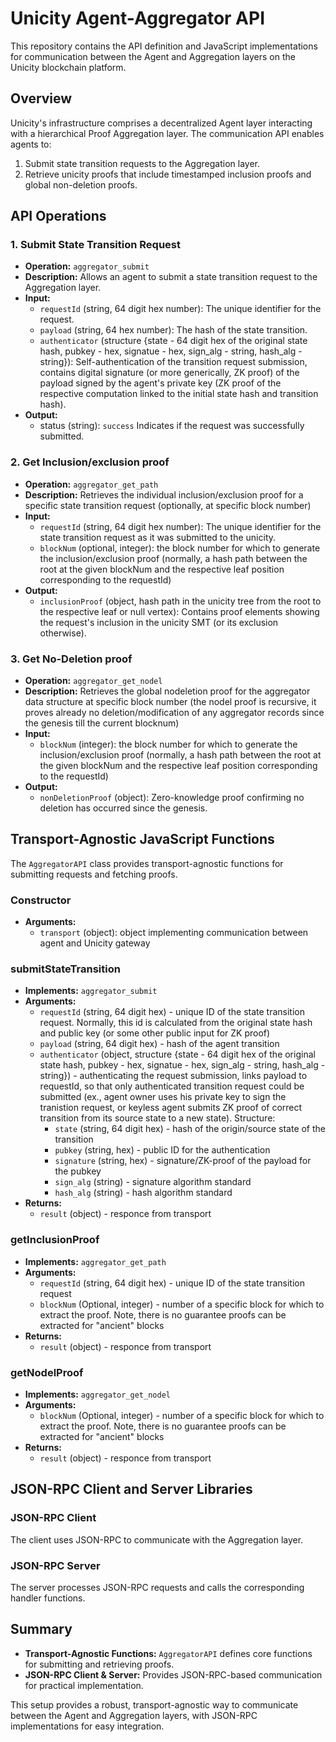 # Unicity Agent-Aggregator API

This repository contains the API definition and JavaScript implementations for communication between the Agent and Aggregation layers on the Unicity blockchain platform.

## Overview

Unicity's infrastructure comprises a decentralized Agent layer interacting with a hierarchical Proof Aggregation layer. The communication API enables agents to:
1. Submit state transition requests to the Aggregation layer.
2. Retrieve unicity proofs that include timestamped inclusion proofs and global non-deletion proofs.

## API Operations

### 1. Submit State Transition Request
- **Operation:** `aggregator_submit`
- **Description:** Allows an agent to submit a state transition request to the Aggregation layer.
- **Input:**
  - `requestId` (string, 64 digit hex number): The unique identifier for the request.
  - `payload` (string, 64 hex number): The hash of the state transition.
  - `authenticator` (structure {state - 64 digit hex of the original state hash, pubkey - hex, signatue - hex, sign_alg - string, hash_alg - string}): Self-authentication of the transition request submission, contains digital signature (or more generically, ZK proof) of the payload signed by the agent's private key (ZK proof of the respective computation linked to the initial state hash and transition hash).
- **Output:**
  - status (string): `success` Indicates if the request was successfully submitted.

### 2. Get Inclusion/exclusion proof
- **Operation:** `aggregator_get_path`
- **Description:** Retrieves the individual inclusion/exclusion proof for a specific state transition request (optionally, at specific block number)
- **Input:**
  - `requestId` (string, 64 digit hex number): The unique identifier for the state transition request as it was submitted to the unicity.
  - `blockNum` (optional, integer): the block number for which to generate the inclusion/exclusion proof (normally, a hash path between the root at the given blockNum and the respective leaf position corresponding to the requestId)
- **Output:**
  - `inclusionProof` (object, hash path in the unicity tree from the root to the respective leaf or null vertex): Contains proof elements showing the request's inclusion in the unicity SMT (or its exclusion otherwise).

### 3. Get No-Deletion proof
- **Operation:** `aggregator_get_nodel`
- **Description:** Retrieves the global nodeletion proof for the aggregator data structure at specific block number (the nodel proof is recursive, it proves already no deletion/modification of any aggregator records since the genesis till the current blocknum)
- **Input:**
  - `blockNum` (integer): the block number for which to generate the inclusion/exclusion proof (normally, a hash path between the root at the given blockNum and the respective leaf position corresponding to the requestId)
- **Output:**
  - `nonDeletionProof` (object): Zero-knowledge proof confirming no deletion has occurred since the genesis.

## Transport-Agnostic JavaScript Functions
The `AggregatorAPI` class provides transport-agnostic functions for submitting requests and fetching proofs.
### Constructor
 - **Arguments:**
   - `transport` (object): object implementing communication between agent and Unicity gateway
### submitStateTransition
 - **Implements:** `aggregator_submit`
 - **Arguments:**
   - `requestId` (string, 64 digit hex) - unique ID of the state transition request. Normally, this id is calculated from the original state hash and public key (or some other public input for ZK proof)
   - `payload` (string, 64 digit hex) - hash of the agent transition
   - `authenticator` (object, structure {state - 64 digit hex of the original state hash, pubkey - hex, signatue - hex, sign_alg - string, hash_alg - string}) - authenticating the request submission, links payload to requestId, so that only authenticated transition request could be submitted (ex., agent owner uses his private key to sign the tranistion request, or keyless agent submits ZK proof of correct transition from its source state to a new state). Structure:
     - `state` (string, 64 digit hex) - hash of the origin/source state of the transition
     - `pubkey` (string, hex) - public ID for the authentication
     - `signature` (string, hex) - signature/ZK-proof of the payload for the pubkey
     - `sign_alg` (string) - signature algorithm standard
     - `hash_alg` (string) - hash algorithm standard
 - **Returns:**
   - `result` (object) - responce from transport
### getInclusionProof
 - **Implements:** `aggregator_get_path`
 - **Arguments:**
   - `requestId` (string, 64 digit hex) - unique ID of the state transition request
   - `blockNum` (Optional, integer) - number of a specific block for which to extract the proof. Note, there is no guarantee proofs can be extracted for "ancient" blocks
 - **Returns:**
   - `result` (object) - responce from transport
### getNodelProof
 - **Implements:** `aggregator_get_nodel`
 - **Arguments:**
   - `blockNum` (Optional, integer) - number of a specific block for which to extract the proof. Note, there is no guarantee proofs can be extracted for "ancient" blocks
 - **Returns:**
   - `result` (object) - responce from transport

## JSON-RPC Client and Server Libraries

### JSON-RPC Client

The client uses JSON-RPC to communicate with the Aggregation layer.

### JSON-RPC Server

The server processes JSON-RPC requests and calls the corresponding handler functions.


## Summary

- **Transport-Agnostic Functions:** `AggregatorAPI` defines core functions for submitting and retrieving proofs.
- **JSON-RPC Client & Server:** Provides JSON-RPC-based communication for practical implementation.

This setup provides a robust, transport-agnostic way to communicate between the Agent and Aggregation layers, with JSON-RPC implementations for easy integration.
